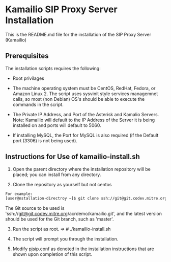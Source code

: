 # Kamailio SIP Proxy Server Installation 
This is the README.md file for the installation of the SIP Proxy Server (Kamailio) 

## Prerequisites
The installation scripts requires the following:

* Root privilages

* The machine operating system must be CentOS, RedHat, Fedora, or Amazon Linux 2.  The script uses sysvinit style services managemnet calls, so most (non Debian) OS's should be able to execute the commands in the script.

* The Private IP Address, and Port of the Asterisk and Kamalio Servers.
  Note: Kamailio will default to the IP Address of the Server it is being installed on and ports will default to 5060.

* If installing MySQL, the Port for MySQL is also required (if the Default port (3306) is not being used).


## Instructions for Use of kamailio-install.sh
1. Open the parent directory where the installation repository will be placed; you can install from any directory.

2. Clone the repository as yourself but not centos
```sh
For example:
[user@nstallation-directroy ~]$ git clone ssh://git@git.codev.mitre.org/acrdemo/kamailio.git
```
The Git source to be used is 'ssh://git@git.codev.mitre.org/acrdemo/kamailio.git', and the latest version should be used for the Git branch, such as 'master'.

3. Run the script as root. => # ./kamailio-install.sh

4. The script will prompt you through the installation.

5. Modify pjsip.conf as denoted in the installation instructions that
   are shown upon completion of this script.

